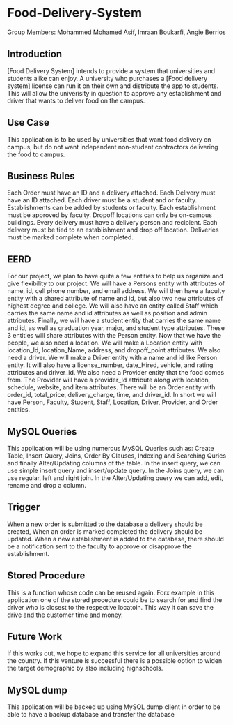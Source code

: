 # Food-Delivery-System
Group Members:
Mohammed Mohamed Asif, 
Imraan Boukarfi, 
Angie Berrios 

## Introduction
[Food Delivery System] intends to provide a system that universities and students alike can enjoy. A university who purchases a [Food delivery system] license can run it on their own and distribute the app to students. This will allow the univerisity in question to approve any establishment and driver that wants to deliver food on the campus. 

## Use Case
This application is to be used by universities that want food delivery on campus, but do not want independent non-student contractors delivering the food to campus.

## Business Rules
Each Order must have an ID and a delivery attached.
Each Delivery must have an ID attached.
Each driver must be a student and or faculty.
Establishments can be added by students or faculty.
Each establishment must be approved by faculty.
Dropoff locations can only be on-campus buildings.
Every delivery must have a delivery person and recipient.
Each delivery must be tied to an establishment and drop off location.
Deliveries must be marked complete when completed.
## EERD
For our project, we plan to have quite a few entities to help us organize and give flexibility to our project. We will have a Persons entity with attributes of name, id, cell phone number, and email address. We will then have a faculty entity with a shared attribute of name and id, but also two new attributes of highest degree and college. We will also have an entity called Staff which carries the same name and id attributes as well as position and admin attributes. Finally, we will have a student entity that carries the same name and id, as well as graduation year, major, and student type attributes. These 3 entities will share attributes with the Person entity. Now that we have the people, we also need a location. We will make a Location entity with location_Id, location_Name, address, and dropoff_point attributes. We also need a driver. We will make a Driver entity with a name and id like Person entity. It will also have a license_number, date_Hired, vehicle, and rating attributes and driver_id. We also need a Provider entity that the food comes from. The Provider will have a provider_Id attribute along with location, schedule, website, and item attributes. There will be an Order entity with order_id, total_price, delivery_charge, time, and driver_id. In short we will have Person, Faculty, Student, Staff, Location, Driver, Provider, and Order entities.
## MySQL Queries
This application will be using numerous MySQL Queries such as: Create Table, Insert Query, Joins, Order By Clauses, Indexing and Searching Quries and finally Alter/Updating columns of the table.
In the insert query, we can use simple insert query and insert/update query.
In the Joins query, we can use regular, left and right join.
In the Alter/Updating query we can add, edit, rename and drop a column.
## Trigger
When a new order is submitted to the database a delivery should be created,
When an order is marked completed the delivery should be updated.
When a new establishment is added to the database, there should be a notification sent to the faculty to approve or disapprove the establishment.
## Stored Procedure
This is a function whose code can be reused again. Forx example in this application one of the stored procedure could be to search for and find the driver who is closest to the respective locatoin. This way it can save the drive and the customer time and money.

## Future Work
If this works out, we hope to expand this service for all universities around the country. 
If this venture is successful there is a possible option to widen the target demographic by also including highschools. 
## MySQL dump
This application will be backed up using MySQL dump client in order to be able to have a backup database and transfer the database
